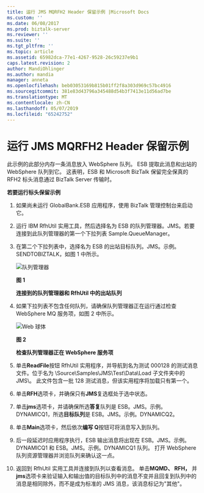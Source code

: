 ```yaml
---
title: 运行 JMS MQRFH2 Header 保留示例 |Microsoft Docs
ms.custom: ''
ms.date: 06/08/2017
ms.prod: biztalk-server
ms.reviewer: ''
ms.suite: ''
ms.tgt_pltfrm: ''
ms.topic: article
ms.assetid: 65982dca-77e1-4267-9528-26c59237e9b1
caps.latest.revision: 2
author: MandiOhlinger
ms.author: mandia
manager: anneta
ms.openlocfilehash: beb03053169b815b01ff2f8a303d969c57bc4916
ms.sourcegitcommit: 381e83d43796a345488d54b3f7413e11d56ad7be
ms.translationtype: MT
ms.contentlocale: zh-CN
ms.lasthandoff: 05/07/2019
ms.locfileid: "65242752"
---
```

# <a name="running-the-jms-mqrfh2-header-preservation-sample"></a>运行 JMS MQRFH2 Header 保留示例
此示例的此部分内存一条消息放入 WebSphere 队列。 ESB 提取此消息和出站的 WebSphere 队列到它。 这表明，ESB 和 Microsoft BizTalk 保留完全保真的 RFH2 标头消息通过 BizTalk Server 传输时。  
  
 **若要运行标头保留示例**  
  
1.  如果尚未运行 GlobalBank.ESB 应用程序，使用 BizTalk 管理控制台来启动它。  
  
2.  运行 IBM RfhUtil 实用工具，然后选择名为 ESB 的队列管理器。JMS。若要连接到此队列管理器的第一个下拉列表 Sample.QueueManager。  
  
3.  在第二个下拉列表中，选择名为 ESB 的出站目标队列。JMS。示例。SENDTOBIZTALK，如图 1 中所示。  
  
     ![队列管理器](../esb-toolkit/media/ch6-queuemanager.gif "Ch6-QueueManager")  
  
     **图 1**  
  
     **连接到的队列管理器和 RfhUtil 中的出站队列**  
  
4.  如果下拉列表不包含任何队列，请确保队列管理器正在运行通过检查 WebSphere MQ 服务项，如图 2 中所示。  
  
     ![Web 球体](../esb-toolkit/media/ch6-websphere.gif "Ch6 WebSphere")  
  
     **图 2**  
  
     **检查队列管理器正在 WebSphere 服务项**  
  
5.  单击**ReadFile**按钮 RfhUtil 实用程序，并导航到名为测试 000128 的测试消息文件。位于名为 \Source\Samples\JMS\Test\Data\Load 子文件夹中的 JMS\\。 此文件包含一批 128 测试消息，但该实用程序将加载只有第一个。  
  
6.  单击**RFH**选项卡，并确保只有**JMS**复选框处于选中状态。  
  
7.  单击**jms**选项卡，并请确保所选**答复**队列是 ESB。JMS。示例。DYNAMICQ1，所选**目标队列**是 ESB。JMS。示例。DYNAMICQ2。  
  
8.  单击**Main**选项卡，然后依次**编写 Q**按钮可将消息写入到队列。  
  
9. 后一段延迟时应用程序执行，ESB 输出消息将出现在 ESB。JMS。示例。DYNAMICQ1 和 ESB。JMS。示例。DYNAMICQ1 队列。 打开 WebSphere 队列资源管理器并浏览队列来确认这一点。  
  
10. 返回到 RfhUtil 实用工具并连接到队列以查看消息。 单击**MQMD、 RFH，** 并**jms**选项卡来验证输入和输出值的目标队列中的消息不变并且回复到队列中的消息是相同除外，而不是成为标准的 JMS 消息，该消息标记为"其他"。